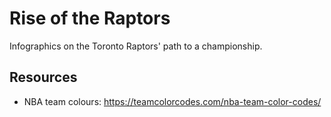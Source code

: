 # Rise of the Raptors

Infographics on the Toronto Raptors' path to a championship.

## Resources

- NBA team colours: https://teamcolorcodes.com/nba-team-color-codes/

